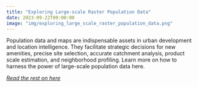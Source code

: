 ```yaml
---
title: "Exploring Large-scale Raster Population Data"
date: 2023-09-22T00:00:00
image: "img/exploring_large_scale_raster_population_data.png"
---
```


Population data and maps are indispensable assets in urban development and location intelligence. They facilitate strategic decisions for new amenities, precise site selection, accurate catchment analysis, product scale estimation, and neighborhood profiling. Learn more on how to harness the power of large-scale population data here.

<!--more-->


[*_Read the rest on here_*](https://towardsdatascience.com/exploring-large-scale-raster-population-data-72803cf7f2ad)
